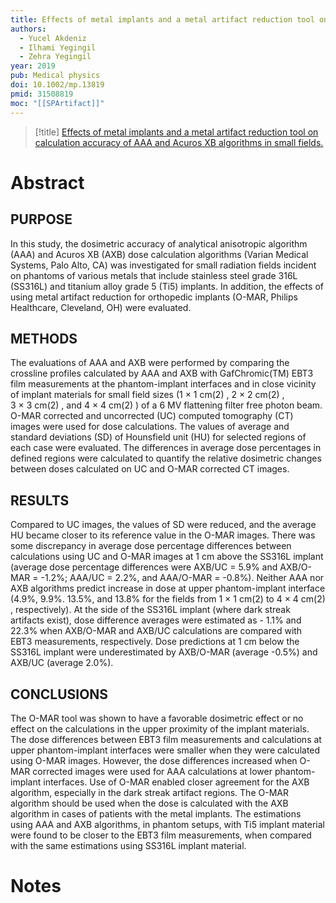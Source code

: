```yaml
---
title: Effects of metal implants and a metal artifact reduction tool on calculation accuracy of AAA and Acuros XB algorithms in small fields.
authors:
  - Yucel Akdeniz
  - Ilhami Yegingil
  - Zehra Yegingil
year: 2019
pub: Medical physics
doi: 10.1002/mp.13819
pmid: 31508819
moc: "[[SPArtifact]]"
---
```

>[!title]
[Effects of metal implants and a metal artifact reduction tool on calculation accuracy of AAA and Acuros XB algorithms in small fields.](https://pubmed.ncbi.nlm.nih.gov/31508819/)

# Abstract
## PURPOSE
In this study, the dosimetric accuracy of analytical anisotropic algorithm (AAA) and Acuros XB (AXB) dose calculation algorithms (Varian Medical Systems, Palo Alto, CA) was investigated for small radiation fields incident on phantoms of various metals that include stainless steel grade 316L (SS316L) and titanium alloy grade 5 (Ti5) implants. In addition, the effects of using metal artifact reduction for orthopedic implants (O-MAR, Philips Healthcare, Cleveland, OH) were evaluated.

## METHODS
The evaluations of AAA and AXB were performed by comparing the crossline profiles calculated by AAA and AXB with GafChromic(TM) EBT3 film measurements at the phantom-implant interfaces and in close vicinity of implant materials for small field sizes (1 × 1 cm(2) , 2 × 2 cm(2) , 3 × 3 cm(2) , and 4 × 4 cm(2) ) of a 6 MV flattening filter free photon beam. O-MAR corrected and uncorrected (UC) computed tomography (CT) images were used for dose calculations. The values of average and standard deviations (SD) of Hounsfield unit (HU) for selected regions of each case were evaluated. The differences in average dose percentages in defined regions were calculated to quantify the relative dosimetric changes between doses calculated on UC and O-MAR corrected CT images.

## RESULTS
Compared to UC images, the values of SD were reduced, and the average HU became closer to its reference value in the O-MAR images. There was some discrepancy in average dose percentage differences between calculations using UC and O-MAR images at 1 cm above the SS316L implant (average dose percentage differences were AXB/UC = 5.9% and AXB/O-MAR = -1.2%; AAA/UC = 2.2%, and AAA/O-MAR = -0.8%). Neither AAA nor AXB algorithms predict increase in dose at upper phantom-implant interface (4.9%, 9.9%. 13.5%, and 13.8% for the fields from 1 × 1 cm(2) to 4 × 4 cm(2) , respectively). At the side of the SS316L implant (where dark streak artifacts exist), dose difference averages were estimated as - 1.1% and 22.3% when AXB/O-MAR and AXB/UC calculations are compared with EBT3 measurements, respectively. Dose predictions at 1 cm below the SS316L implant were underestimated by AXB/O-MAR (average -0.5%) and AXB/UC (average 2.0%).

## CONCLUSIONS
The O-MAR tool was shown to have a favorable dosimetric effect or no effect on the calculations in the upper proximity of the implant materials. The dose differences between EBT3 film measurements and calculations at upper phantom-implant interfaces were smaller when they were calculated using O-MAR images. However, the dose differences increased when O-MAR corrected images were used for AAA calculations at lower phantom-implant interfaces. Use of O-MAR enabled closer agreement for the AXB algorithm, especially in the dark streak artifact regions. The O-MAR algorithm should be used when the dose is calculated with the AXB algorithm in cases of patients with the metal implants. The estimations using AAA and AXB algorithms, in phantom setups, with Ti5 implant material were found to be closer to the EBT3 film measurements, when compared with the same estimations using SS316L implant material.

# Notes